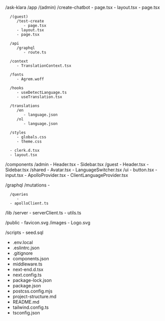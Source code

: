 /ask-klara
   /app
      /(admin)
         /create-chatbot
            - page.tsx
         - layout.tsx
         - page.tsx

      /(guest)
         /test-create
            - page.tsx
         - layout.tsx
         - page.tsx

      /api
         /graphql
            - route.ts
         
      /context
         - TranslationContext.tsx

      /fonts
         - Agrem.woff
      
      /hooks
         - useDetectLanguage.ts
         - useTranslation.tsx
      
      /translations
         /en
            - language.json
         /nl
            - language.json

      /styles
         - globals.css
         - theme.css

      - clerk.d.tsx
      - layout.tsx

   /components
      /admin
         - Header.tsx
         - Sidebar.tsx
      /guest
         - Header.tsx
         - Sidebar.tsx
      /shared
         - Avatar.tsx
         - LanguageSwitcher.tsx
      /ui 
         - button.tsx
         - input.tsx
      - ApolloProvider.tsx
      - ClientLanguageProvider.tsx

   /graphql
      /mutations
         - 
      
      /queries
         - 
      - apolloClient.ts

   /lib
      /server
         - serverClient.ts
      - utils.ts

   /public
      - favicon.svg
      /images
         - Logo.svg

   /scripts
      - seed.sql 
   
   - .env.local
   - .eslintrc.json
   - .gitignore
   - components.json
   - middleware.ts
   - next-end.d.tsx
   - next.config.ts
   - package-lock.json
   - package.json
   - postcss.config.mjs
   - project-structure.md
   - README.md
   - tailwind.config.ts
   - tsconfig.json
